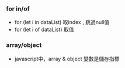 ### for in/of
- for (let i in dataList) 取index , 跳過null值
- for (let i of dataList) 取值
### array/object
- javascript中，array & object 變數是儲存指標 